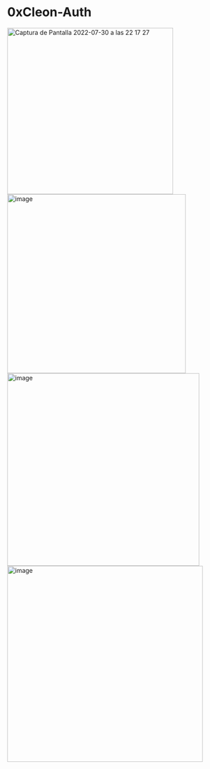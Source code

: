 # 0xCleon-Auth 
<img width="380" alt="Captura de Pantalla 2022-07-30 a las 22 17 27" src="https://user-images.githubusercontent.com/62452212/182050164-ec072dc5-1d24-47e5-b2b0-97f1f06d7646.png">
<img width="409" alt="image" src="https://user-images.githubusercontent.com/62452212/182050156-edadaa2d-4c7f-41d7-943e-f4bc4cdc6b50.png">
<img width="440" alt="image" src="https://user-images.githubusercontent.com/62452212/182049765-940eb8e9-846b-4e95-8e49-9ea29f35022f.png">
<img width="448" alt="image" src="https://user-images.githubusercontent.com/62452212/182049883-7a05624d-f3f8-4600-8ad7-f6adfd44e09a.png">

